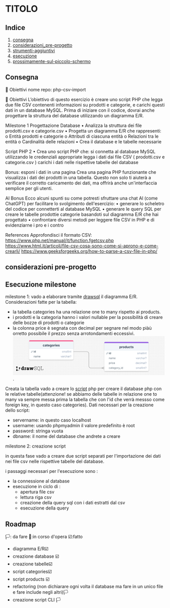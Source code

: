 # TITOLO





## Indice

1. [consegna](#consegna)
2. [considerazioni_pre-progetto](#considerazioni-pre-progetto)
3. [strumenti-aggiuntivi](#strumenti-aggiuntivi )
3. [esecuzione](#esecuzione-milestone)
5. [prossimamente-sul-piccolo-schermo](#roadmap)



## Consegna

🎯 Obiettivi
nome repo: php-csv-import

🎯 Obiettivi
L’obiettivo di questo esercizio è creare uno script PHP che legga due file CSV contenenti informazioni su prodotti e categorie, e carichi questi dati in un database MySQL.
 Prima di iniziare con il codice, dovrai anche progettare la struttura del database utilizzando un diagramma E/R.

 Milestone 1
Progettazione Database
• Analizza la struttura dei file prodotti.csv e categorie.csv
• Progetta un diagramma E/R che rappresenti:
o Entità prodotti e categorie
o Attributi di ciascuna entità
o Relazioni tra le entità
o Cardinalità delle relazioni
• Crea il database e le tabelle necessarie

Script PHP 2
• Crea uno script PHP che:
si connetta al database MySQL utilizzando le credenziali appropriate
legga i dati dai file CSV ( prodotti.csv e categorie.csv )
carichi i dati nelle rispettive tabelle del database

Bonus: esponi i dati in una pagina
Crea una pagina PHP funzionante che visualizza i dati dei prodotti in una tabella.
Questo non solo ti aiuterà a verificare il corretto caricamento dei dati, ma offrirà anche
un'interfaccia semplice per gli utenti.

AI Bonus
Ecco alcuni spunti su come potresti sfruttare una chat Al (come ChatGPT) per facilitare
lo svolgimento dell'esercizio:
• generare lo scheletro del codice per connetterti al database MySQL
• generare le query SQL per creare le tabelle prodottie categorie basandoti sul
diagramma E/R che hai progettato
• confrontare diversi metodi per leggere file CSV in PHP e di evidenziarne i pro e i
contro

References
Approfondisci il formato CSV:
https://www.php.net/manual/it/function.fgetcsv.php
https://www.html.it/articoli/file-csv-cosa-sono-come-si-aprono-e-come-crearli/
https://www.geeksforgeeks.org/how-to-parse-a-csv-file-in-php/
## considerazioni pre-progetto


## Esecuzione milestone
milestone 1: vado a elaborare tramite [drawsql](https://drawsql.app/) il diagramma E/R.
Considerazioni fatte per la tabella:
- la tabella categories ha una relazione one to many rispetto ai products.
- i prodotti e la categoria hanno i valori nullable per la possibilità di creare delle bozze di prodotti o categorie 
- la colonna price è segnata con decimal per segnare nel modo piàù orretto possibile il prezzo senza arrotondamenti eccessivi.
![diagramma](/drawSQL-image-export-2025-02-23.png).

Creata la tabella vado a creare lo [script](/db_tables_creation.php) php per creare il database php con le relative tabelle(attenzione! se abbiamo delle tabelle in relazione one to many va sempre messa prima la tabella che con l'id che verrà messso come foreign key, in questo caso categories).
Dati necessari per la creazione dello script:
- servername: in questo caso localhost
- username: usando phpmyadmin il valore predefinito è root
- password: stringa vuota
- dbname: il nome del database che andrete a creare 

milestone 2: creazione script 

in questa fase vado a creare due script separati per l'importazione dei dati nei file csv nelle rispettive tabelle del database.

i passaggi necessari per l'esecuzione sono :

- la connessione al database 
- esecuzione in ciclo di : 
    - apertura file csv 
    - lettura riga csv 
    - creazione della query sql con i dati estratti dal csv 
    - esecuzione della query



## Roadmap
🏳️: da fare 
🔨:in corso d'opera
☑️:fatto

- diagramma E/R☑️
- creazione database ☑️
- creazione tabelle☑️
- script categories☑️
- script products ☑️
- refactoring (non dichiarare ogni volta il database ma fare in un unico file e fare include negli altri)🏳️
- creazione script CLI 🏳️